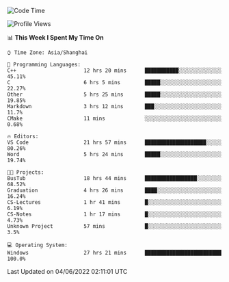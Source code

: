 <!--START_SECTION:waka-->
![Code Time](http://img.shields.io/badge/Code%20Time-92%20hrs%2043%20mins-blue)

![Profile Views](http://img.shields.io/badge/Profile%20Views-5-blue)

📊 **This Week I Spent My Time On** 

```text
⌚︎ Time Zone: Asia/Shanghai

💬 Programming Languages: 
C++                      12 hrs 20 mins      ███████████░░░░░░░░░░░░░░   45.11% 
C                        6 hrs 5 mins        █████░░░░░░░░░░░░░░░░░░░░   22.27% 
Other                    5 hrs 25 mins       █████░░░░░░░░░░░░░░░░░░░░   19.85% 
Markdown                 3 hrs 12 mins       ███░░░░░░░░░░░░░░░░░░░░░░   11.7% 
CMake                    11 mins             ░░░░░░░░░░░░░░░░░░░░░░░░░   0.68%

🔥 Editors: 
VS Code                  21 hrs 57 mins      ████████████████████░░░░░   80.26% 
Word                     5 hrs 24 mins       █████░░░░░░░░░░░░░░░░░░░░   19.74%

🐱‍💻 Projects: 
BusTub                   18 hrs 44 mins      █████████████████░░░░░░░░   68.52% 
Graduation               4 hrs 26 mins       ████░░░░░░░░░░░░░░░░░░░░░   16.24% 
CS-Lectures              1 hr 41 mins        █░░░░░░░░░░░░░░░░░░░░░░░░   6.19% 
CS-Notes                 1 hr 17 mins        █░░░░░░░░░░░░░░░░░░░░░░░░   4.73% 
Unknown Project          57 mins             █░░░░░░░░░░░░░░░░░░░░░░░░   3.5%

💻 Operating System: 
Windows                  27 hrs 21 mins      █████████████████████████   100.0%

```


 Last Updated on 04/06/2022 02:11:01 UTC
<!--END_SECTION:waka-->